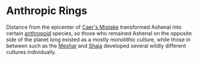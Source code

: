 # Anthropic Rings

Distance from the epicenter of [Caer's Mistake](../history/cataclysms/caers-mistake.md) transformed Ashenal into certain [anthropoid](../inhabitants/anthropoids/introduction.md) species, so those who remained Ashenal on the opposite side of the planet long existed as a mostly monolithic culture, while those in between such as the [Meshar](../inhabitants/anthropoids/meshar.md) and [Shaja](../inhabitants/anthropoids/shaja.md) developed several wildly different cultures individually.